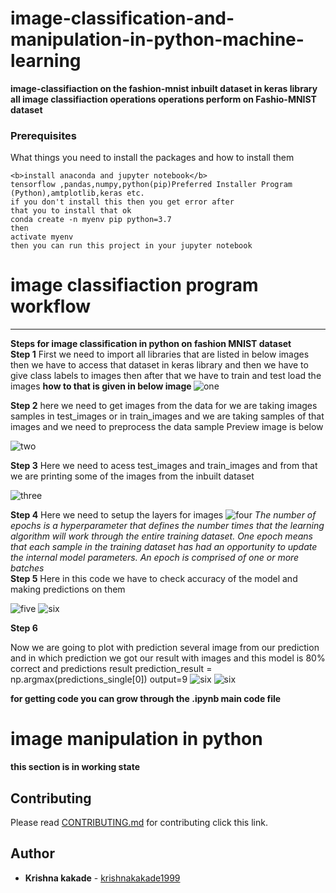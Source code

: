 # image-classification-and-manipulation-in-python-machine-learning

<b>image-classifiaction on the fashion-mnist inbuilt dataset in keras library all image classifiaction operations operations perform on Fashio-MNIST dataset  </b>
### Prerequisites

What things you need to install the packages and how to install them

```
<b>install anaconda and jupyter notebook</b>
tensorflow ,pandas,numpy,python(pip)Preferred Installer Program (Python),amtplotlib,keras etc.
if you don't install this then you get error after
that you to install that ok
conda create -n myenv pip python=3.7
then 
activate myenv 
then you can run this project in your jupyter notebook
```

# image classifiaction program workflow
<hr>
<b>Steps for image classification in python on fashion MNIST dataset</b>
<br>
<b> Step 1</b>
 First we need to import all libraries that are listed in below images then we have to access that dataset in keras library
and then we have to give class labels to images then after that we have to train and test load the images 
     <b> how to that is given in below image </b>
<img src="https://github.com/krishnakakade1999/image-classification-and-manipulation-in-python-machine-learning/blob/master/documentation-images/Annotation%202019-09-12%20190847.png" alt="one">

<b> Step 2</b>
here we need to get images from the data for we are taking images samples in test_images or in train_images and we are taking samples of that images and we need to preprocess the data
sample Preview image is below

<img src="https://github.com/krishnakakade1999/image-classification-and-manipulation-in-python-machine-learning/blob/master/documentation-images/Annotation%202019-09-12%20190955.png" alt="two">

<b>Step 3</b>
Here we need to acess test_images and train_images and from that we are printing some of the images from the inbuilt dataset 

<img src="https://github.com/krishnakakade1999/image-classification-and-manipulation-in-python-machine-learning/blob/master/documentation-images/Annotation%202019-09-12%20191022.png" alt="three">

<b>Step 4</b>
Here we need to setup the layers for images 
<img src="https://github.com/krishnakakade1999/image-classification-and-manipulation-in-python-machine-learning/blob/master/documentation-images/Annotation%202019-09-12%20191149.png" alt="four">
*The number of epochs is a hyperparameter that defines the number times that the learning algorithm will work through the entire training dataset. One epoch means that each sample in the training dataset has had an opportunity to update the internal model parameters. An epoch is comprised of one or more batches*
<br>
<b>Step 5</b>
Here in this code we have to check accuracy of the model and making predictions on them 

<img src="https://github.com/krishnakakade1999/image-classification-and-manipulation-in-python-machine-learning/blob/master/documentation-images/Annotation%202019-09-12%20191230.png" alt="five">
<img src="https://github.com/krishnakakade1999/image-classification-and-manipulation-in-python-machine-learning/blob/master/documentation-images/Annotation%202019-09-12%20191315.png" alt="six">


<b> Step 6</b>

Now we are going to plot with prediction several image from our prediction and in which prediction we got our result with images and this model is 80% correct and predictions result prediction_result = np.argmax(predictions_single[0]) output=9
<img src="https://github.com/krishnakakade1999/image-classification-and-manipulation-in-python-machine-learning/blob/master/documentation-images/Annotation%202019-09-12%20191357.png" alt="six">
<img src="https://github.com/krishnakakade1999/image-classification-and-manipulation-in-python-machine-learning/blob/master/documentation-images/Annotation%202019-09-12%20191451.png" alt="six">

<b>for getting code you can grow through the .ipynb main code file</b>

# image manipulation in python 
<b>this section is in working state </b>

## Contributing

Please read [CONTRIBUTING.md](https://github.com/krishnakakade1999/image-classification-and-manipulation-in-python-machine-learning/blob/master/CONTRIBUTING.md) for contributing click this link.


## Author

* **Krishna kakade**  - [krishnakakade1999](https://github.com/krishnakakade1999)



